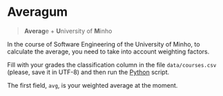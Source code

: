 # Averagum
> **Averag**e + **U**niversity of **M**inho

In the course of Software Engineering of the University of Minho, to calculate
the average, you need to take into account weighting factors.

Fill with your grades the classification column in the file `data/courses.csv`
(please, save it in UTF-8) and then run the [Python](averagum.py) script.

The first field, `avg`, is your weighted average at the moment.

